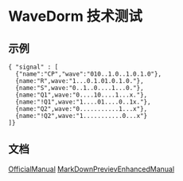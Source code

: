 # WaveDorm 技术测试

## 示例

```wavedrom
{ "signal" : [
  {"name":"CP","wave":"010..1.0..1.0.1.0"},
  {name:"R",wave:"1...0.1.01.0.1.0."},
  {name:"S",wave:"0..1..0....1...0."},
  {name:"Q1",wave:"0....10....1...x."},
  {name:"!Q1",wave:"1....01....0..1x."},
  {name:"Q2",wave:"0...........1...x"},
  {name:"!Q2",wave:"1...........0...x"}
]}
```

## 文档

[OfficialManual](https://wavedrom.com/tutorial.html)
[MarkDownPrevievEnhancedManual](https://www.bookstack.cn/read/mpe/zh-cn-diagrams.md)
